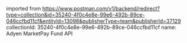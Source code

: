 imported from https://www.postman.com/v1/backend/redirect?type=collection&id=35240-4f0c4e8e-99e6-492b-89ce-046ccfbd11cf&entityId=13098&publisherType=team&publisherId=37129
collectionId: 35240-4f0c4e8e-99e6-492b-89ce-046ccfbd11cf
name: Adyen MarketPay Fund API
